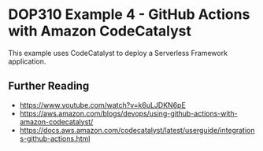 # DOP310 Example 4 - GitHub Actions with Amazon CodeCatalyst

This example uses CodeCatalyst to deploy a Serverless Framework application. 

## Further Reading

* https://www.youtube.com/watch?v=k6uLJDKN6pE 
* https://aws.amazon.com/blogs/devops/using-github-actions-with-amazon-codecatalyst/
* https://docs.aws.amazon.com/codecatalyst/latest/userguide/integrations-github-actions.html
